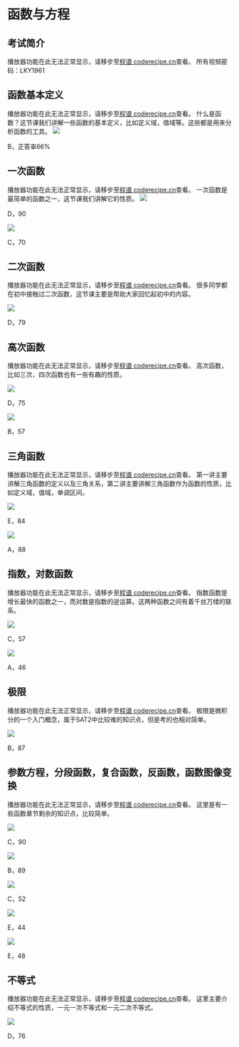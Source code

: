函数与方程
====
考试简介
----

<cr type="player" parameters="XMzg0NjU0Nzg4OA=="><notice>播放器功能在此无法正常显示，请移步至[程谱 coderecipe.cn](https://coderecipe.cn/learn/1)查看。</notice></cr>
所有视频密码：LKY1961

函数基本定义
----
<cr type="player" parameters="XMzg0NjU5MzI5Ng=="><notice>播放器功能在此无法正常显示，请移步至[程谱 coderecipe.cn](https://coderecipe.cn/learn/1)查看。</notice></cr>
什么是函数？这节课我们讲解一些函数的基本定义，比如定义域，值域等。这些都是用来分析函数的工具。
![](1.png)

B，正答率66%

一次函数
----
<cr type="player" parameters="XMzg0NjU5Mzk1Ng=="><notice>播放器功能在此无法正常显示，请移步至[程谱 coderecipe.cn](https://coderecipe.cn/learn/1)查看。</notice></cr>
一次函数是最简单的函数之一，这节课我们讲解它的性质。
![](2.png)

D，90

![](3.png)

C，70

二次函数
----
<cr type="player" parameters="XMzg0NjU5NDMxMg=="><notice>播放器功能在此无法正常显示，请移步至[程谱 coderecipe.cn](https://coderecipe.cn/learn/1)查看。</notice></cr>
很多同学都在初中接触过二次函数，这节课主要是帮助大家回忆起初中的内容。

![](4.png)

D，79

高次函数
----
<cr type="player" parameters="XMzg0NjU5NjIyMA=="><notice>播放器功能在此无法正常显示，请移步至[程谱 coderecipe.cn](https://coderecipe.cn/learn/1)查看。</notice></cr>
高次函数，比如三次，四次函数也有一些有趣的性质。

![](5.png)

D，75

![](6.png)

B，57

三角函数
----
<cr type="player" parameters="XMzg0NjU5Nzk4NA=="><notice>播放器功能在此无法正常显示，请移步至[程谱 coderecipe.cn](https://coderecipe.cn/learn/1)查看。</notice></cr>
第一讲主要讲解三角函数的定义以及三角关系，第二讲主要讲解三角函数作为函数的性质，比如定义域，值域，单调区间。

![](7.png)

E，84

![](8.png)

A，88

指数，对数函数
----
<cr type="player" parameters="XMzg0NjYwMTEwMA=="><notice>播放器功能在此无法正常显示，请移步至[程谱 coderecipe.cn](https://coderecipe.cn/learn/1)查看。</notice></cr>
指数函数是增长最快的函数之一，而对数是指数的逆运算。这两种函数之间有着千丝万缕的联系。

![](9.png)

C，57

![](10.png)

A，46

极限
----
<cr type="player" parameters="XMzg0NjYwNTk3Ng=="><notice>播放器功能在此无法正常显示，请移步至[程谱 coderecipe.cn](https://coderecipe.cn/learn/1)查看。</notice></cr>
极限是微积分的一个入门概念，属于SAT2中比较难的知识点，但是考的也相对简单。

![](11.png)

B，87

参数方程，分段函数，复合函数，反函数，函数图像变换
----
<cr type="player" parameters="XMzg0NjYwNzM2OA=="><notice>播放器功能在此无法正常显示，请移步至[程谱 coderecipe.cn](https://coderecipe.cn/learn/1)查看。</notice></cr>
这里是有一些函数章节剩余的知识点，比较简单。

![](12.png)

C，90

![](13.png)

B，89

![](14.png)

C，52

![](15.png)

E，44

![](16.png)

E，48

不等式
----
<cr type="player" parameters="XMzg0NjY1MjM3Ng=="><notice>播放器功能在此无法正常显示，请移步至[程谱 coderecipe.cn](https://coderecipe.cn/learn/1)查看。</notice></cr>
这里主要介绍不等式的性质，一元一次不等式和一元二次不等式。

![](17.png)

D，76

